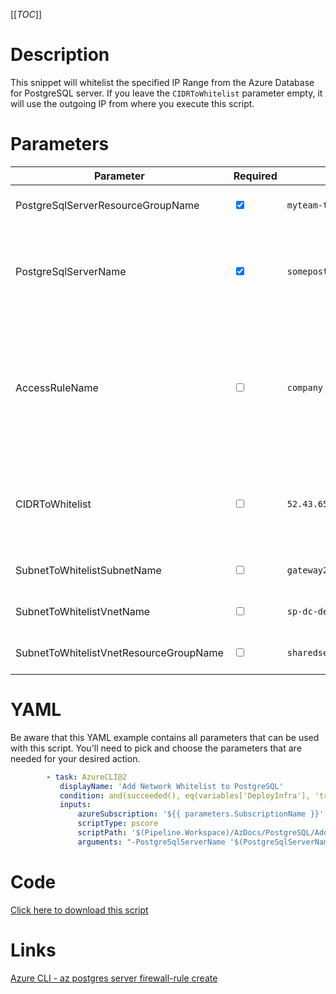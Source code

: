 [[_TOC_]]

# Description

This snippet will whitelist the specified IP Range from the Azure Database for PostgreSQL server. If you leave the `CIDRToWhitelist` parameter empty, it will use the outgoing IP from where you execute this script.

# Parameters

| Parameter                              | Required                        | Example Value                                    | Description                                                                                                                                                                                                                               |
| -------------------------------------- | ------------------------------- | ------------------------------------------------ | ----------------------------------------------------------------------------------------------------------------------------------------------------------------------------------------------------------------------------------------- |
| PostgreSqlServerResourceGroupName      | <input type="checkbox" checked> | `myteam-testapi-$(Release.EnvironmentName)`      | The name of the resource group the PostgreSQL Server is in.                                                                                                                                                                               |
| PostgreSqlServerName                   | <input type="checkbox" checked> | `somepostgresqlserver$(Release.EnvironmentName)` | The name for the PostgreSQL Server resource. It's recommended to use just alphanumerical characters without hyphens etc.                                                                                                                  |
| AccessRuleName                         | <input type="checkbox">         | `company hq`                                     | You can override the name for this accessrule. If you leave this empty, the `CIDRToWhitelist` will be used for the naming (automatically). We recommend to leave this empty for ephemeral whitelists like Azure DevOps Hosted Agent ip's. |
| CIDRToWhitelist                        | <input type="checkbox">         | `52.43.65.123/32`                                | IP range in [CIDR](https://en.wikipedia.org/wiki/Classless_Inter-Domain_Routing) notation that should be whitelisted. If you leave this value empty, it will whitelist the machine's ip where you're running the script from.             |
| SubnetToWhitelistSubnetName            | <input type="checkbox">         | `gateway2-subnet`                                | The name of the subnet you want to get whitelisted.                                                                                                                                                                                       |
| SubnetToWhitelistVnetName              | <input type="checkbox">         | `sp-dc-dev-001-vnet`                             | The vnetname of the subnet you want to get whitelisted.                                                                                                                                                                                   |
| SubnetToWhitelistVnetResourceGroupName | <input type="checkbox">         | `sharedservices-rg`                              | The VnetResourceGroupName your Vnet resides in.                                                                                                                                                                                           |

# YAML

Be aware that this YAML example contains all parameters that can be used with this script. You'll need to pick and choose the parameters that are needed for your desired action.

```yaml
        - task: AzureCLI@2
           displayName: 'Add Network Whitelist to PostgreSQL'
           condition: and(succeeded(), eq(variables['DeployInfra'], 'true'))
           inputs:
               azureSubscription: '${{ parameters.SubscriptionName }}'
               scriptType: pscore
               scriptPath: '$(Pipeline.Workspace)/AzDocs/PostgreSQL/Add-Network-Whitelist-to-PostgreSQL.ps1'
               arguments: "-PostgreSqlServerName '$(PostgreSqlServerName)' -PostgreSqlServerResourceGroupName '$(PostgreSqlServerResourceGroupName)' -AccessRuleName '$(AccessRuleName)' -CIDRToWhitelist '$(CIDRToWhitelist)' -SubnetToWhitelistSubnetName '$(SubnetToWhitelistSubnetName)' -SubnetToWhitelistVnetName '$(SubnetToWhitelistVnetName)' -SubnetToWhitelistVnetResourceGroupName '$(SubnetToWhitelistVnetResourceGroupName)'"
```

# Code

[Click here to download this script](../../../../src/PostgreSQL/Add-IP-Whitelist-to-PostgreSQL.ps1)

# Links

[Azure CLI - az postgres server firewall-rule create](https://docs.microsoft.com/en-us/cli/azure/postgres/server/firewall-rule?view=azure-cli-latest#az_postgres_server_firewall_rule_create)
